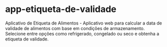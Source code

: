 # app-etiqueta-de-validade
Aplicativo de Etiqueta de Alimentos - Aplicativo web para calcular a data de validade de alimentos com base em condições de armazenamento. Selecione entre opções como refrigerado, congelado ou seco e obtenha a etiqueta de validade.
